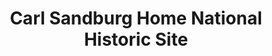 ---
layout: repo
title: "Carl Sandburg Home National Historic Site"
id: 4857
permalink: repos/4857/
---